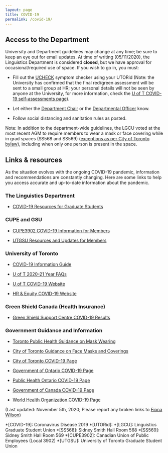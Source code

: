 ```yaml
---
layout: page
title: COVID-19
permalink: /covid-19/
---
```


## Access to the Department

University and Department guidelines may change at any time; be sure to keep an eye out for email updates. At time of writing (05/11/2020), the Linguistics Department is considered **closed**, but we have approval for occasional/required use of space. If you wish to go in, you must:

* Fill out the [UCHECK](https://ucheck.utoronto.ca/ "Direct link to U of T UCHECK login page") symptom checker using your UTORid (Note: the University has confirmed that the final red/green assessment will be sent to a small group at HR; your personal details will not be seen by anyone at the University, for more information, check the [U of T COVID-19 self-assessments page](https://www.utoronto.ca/utogether2020/ucheck "U of T COVID-19 self-assessments information page")).

* Let either the [Department Chair](https://www.linguistics.utoronto.ca/people/directories/all-faculty/sali-tagliamonte "Linguistics Department People entry for Sali Tagliamonte, current department chair") or the [Departmental Officer](https://www.linguistics.utoronto.ca/people/directories/staff/mary-hsu "Linguistics Department People entry for Mary Hsu, current departmental officer") know.

* Follow social distancing and sanitation rules as posted.

Note: In addition to the department-wide guidelines, the LGCU voted at the most recent AGM to require members to wear a mask or face covering while in grad spaces (SS568 and SS569) ([exceptions as per City of Toronto bylaw](https://www.toronto.ca/wp-content/uploads/2020/07/9836-COVID-19-Guidance-on-face-mask-and-covering-bylaw.pdf "City of Toronto COVID-19 guidance on mask and face covering bylaw (pdf)")), including when only one person is present in the space.

## Links & resources

As the situation evolves with the ongoing COVID-19 pandemic, information and recommendations are constantly changing. Here are some links to help you access accurate and up-to-date information about the pandemic.

### The Linguistics Department

* [COVID-19 Resources for Graduate Students](https://www.linguistics.utoronto.ca/covid-19-resources "Department of Linguistics COVID-19 resources")

### CUPE and GSU

* [CUPE3902 COVID-19 Information for Members](https://www.cupe3902.org/covid-19/ "CUPE3902 COVID-19 information for members")

* [UTGSU Resources and Updates for Members](https://utgsu.ca/covid-19-updates/ "UTGSU COVID-19 resources and information")

### University of Toronto

* [COVID-19 Information Guide](https://guides.library.utoronto.ca/coronavirus "U of T Gerstein Science Information Centre COVID-19 information guide")

* [U of T 2020-21 Year FAQs](https://www.utoronto.ca/utogether2020/faqs "U of T COVID-19 related FAQs on the current academic year (2020-21)")

* [U of T COVID-19 Website](https://www.utoronto.ca/utogether2020#page-title "U of T COVID-19 main page")

* [HR & Equity COVID-19 Website](https://hrandequity.utoronto.ca/covid-19/ "U of T HR & Equity COVID-19 main page")

### Green Shield Canada (Health Insurance)

* [Green Shield Support Centre COVID-19 Results](https://support.greenshield.ca/SupportCentre/GreenShield/Home/DocumentsByTopic/region_coronavirus "Green Shield Canada Support centre search results for 'Coronavirus (COVID-19)'")

### Government Guidance and Information

* [Toronto Public Health Guidance on Mask Wearing](https://www.toronto.ca/wp-content/uploads/2020/07/9836-COVID-19-Guidance-on-face-mask-and-covering-bylaw.pdf "City of Toronto COVID-19 guidance on mask and face covering bylaw (pdf)")

* [City of Toronto Guidance on Face Masks and Coverings](https://www.toronto.ca/home/covid-19/covid-19-protect-yourself-others/covid-19-reduce-virus-spread/?accordion=face-masks-coverings "City of Toronto guidance on face masks and coverings")

* [City of Toronto COVID-19 Page](https://www.toronto.ca/home/covid-19/ "City of Toronto COVID-19 information")

* [Government of Ontario COVID-19 Page](https://covid-19.ontario.ca/index.html "Government of Ontario COVID-19 information")

* [Public Health Ontario COVID-19 Page](https://www.publichealthontario.ca/en/diseases-and-conditions/infectious-diseases/respiratory-diseases/novel-coronavirus "Public Health Ontario COVID-19 information")

* [Government of Canada COVID-19 Page](https://www.canada.ca/en/public-health/services/diseases/coronavirus-disease-covid-19.html "Government of Canada COVID-19 information")

* [World Health Organization COVID-19 Page](https://www.who.int/emergencies/diseases/novel-coronavirus-2019 "World Health Organization COVID-19 information")

(Last updated: November 5th, 2020; Please report any broken links to [Fiona Wilson](https://www.linguistics.utoronto.ca/people/directories/graduate-students/fiona-wilson "Linguistics Department People entry for Fiona Wilson"))

*[COVID-19]: Coronavirus Disease 2019
*[UTORid]:
*[LGCU]: Linguistics Graduate Student Union
*[SS568]: Sidney Smith Hall Room 568
*[SS569]: Sidney Smith Hall Room 569
*[CUPE3902]: Canadian Union of Public Employees (Local 3902)
*[UTGSU]: University of Toronto Graduate Student Union
